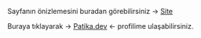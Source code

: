 Sayfanın önizlemesini buradan görebilirsiniz -> [Site](https://burakkalay.github.io/Kodluyoruz-FrontEnd/Bootstrap/Linkedin-Clone/index.html)

Buraya tıklayarak -> [Patika.dev](https://academy.patika.dev/tr/profile) <- profilime ulaşabilirsiniz.
